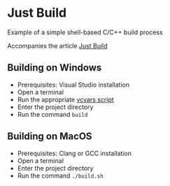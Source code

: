 # Just Build
Example of a simple shell-based C/C++ build process

Accompanies the article [Just Build](https://codegarden.substack.com/p/just-build)

## Building on Windows
- Prerequisites: Visual Studio installation
- Open a terminal
- Run the appropriate [vcvars script](https://learn.microsoft.com/en-us/cpp/build/building-on-the-command-line?view=msvc-170)
- Enter the project directory
- Run the command `build`

## Building on MacOS
- Prerequisites: Clang or GCC installation
- Open a terminal
- Enter the project directory
- Run the command `./build.sh`
